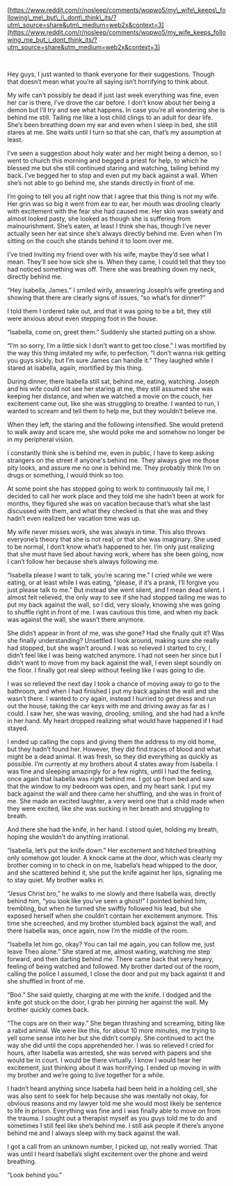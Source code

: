 [https://www.reddit.com/r/nosleep/comments/wopwo5/my\_wife\_keeps\_following\_me\_but\_i\_dont\_think\_its/?utm\_source=share&utm\_medium=web2x&context=3](https://www.reddit.com/r/nosleep/comments/wopwo5/my_wife_keeps_following_me_but_i_dont_think_its/?utm_source=share&utm_medium=web2x&context=3)

&#x200B;

Hey guys, I just wanted to thank everyone for their suggestions. Though that doesn’t mean what you’re all saying isn’t horrifying to think about.

My wife can’t possibly be dead if just last week everything was fine, even her car is there, I’ve drove the car before. I don’t know about her being a demon but I’ll try and see what happens. In case you’re all wondering she is behind me still. Tailing me like a lost child clings to an adult for dear life. She’s been breathing down my ear and even when I sleep in bed, she still stares at me. She waits until I turn so that she can, that’s my assumption at least.

I’ve seen a suggestion about holy water and her might being a demon, so I went to church this morning and begged a priest for help, to which he blessed me but she still continued staring and watching, tailing behind my back. I’ve begged her to stop and even put my back against a wall. When she’s not able to go behind me, she stands directly in front of me.

I’m going to tell you all right now that I agree that this thing is not my wife. Her grin was so big it went from ear to ear, her mouth was drooling clearly with excitement with the fear she had caused me. Her skin was sweaty and almost looked pasty, she looked as though she is suffering from malnourishment. She’s eaten, at least I think she has, though I’ve never actually seen her eat since she’s always directly behind me. Even when I’m sitting on the couch she stands behind it to loom over me.

I’ve tried inviting my friend over with his wife, maybe they’d see what I mean. They’ll see how sick she is. When they came, I could tell that they too had noticed something was off. There she was breathing down my neck, directly behind me.

“Hey Isabella, James.” I smiled wirily, answering Joseph’s wife greeting and showing that there are clearly signs of issues, “so what’s for dinner?”

I told them I ordered take out, and that it was going to be a bit, they still were anxious about even stepping foot in the house.

“Isabella, come on, greet them.” Suddenly she started putting on a show.

“I’m so sorry, I’m a little sick I don’t want to get too close.” I was mortified by the way this thing imitated my wife, to perfection, “I don’t wanna risk getting you guys sickly, but I’m sure James can handle it.” They laughed while I stared at Isabella, again, mortified by this thing.

During dinner, there Isabella still sat, behind me, eating, watching. Joseph and his wife could not see her staring at me, they still assumed she was keeping her distance, and when we watched a movie on the couch, her excitement came out, like she was struggling to breathe. I wanted to run, I wanted to scream and tell them to help me, but they wouldn’t believe me.

When they left, the staring and the following intensified. She would pretend to walk away and scare me, she would poke me and somehow no longer be in my peripheral vision.

I constantly think she is behind me, even in public, I have to keep asking strangers on the street if anyone's behind me. They always give me those pity looks, and assure me no one is behind me. They probably think I’m on drugs or something, I would think so too.

At some point she has stopped going to work to continuously tail me, I decided to call her work place and they told me she hadn’t been at work for months, they figured she was on vacation because that’s what she last discussed with them, and what they checked is that she was and they hadn’t even realized her vacation time was up.

My wife never misses work, she was always in time. This also throws everyone’s theory that she is not real, or that she was imaginary. She used to be normal, I don’t know what’s happened to her. I’m only just realizing that she must have lied about having work, where has she been going, now I can’t follow her because she’s always following me.

“Isabella please I want to talk, you’re scaring me.” I cried while we were eating, or at least while I was eating, “please, if it’s a prank, I’ll forgive you just please talk to me.” But instead she went silent, and I mean dead silent. I almost felt relieved, the only way to see if she had stopped tailing me was to put my back against the wall, so I did, very slowly, knowing she was going to shuffle right in front of me. I was cautious this time, and when my back was against the wall, she wasn’t there anymore.

She didn’t appear in front of me, was she gone? Had she finally quit it? Was she finally understanding? Unsettled I look around, making sure she really had stopped, but she wasn’t around. I was so relieved I started to cry, I didn’t feel like I was being watched anymore. I had not seen her since but I didn’t want to move from my back against the wall, I even slept soundly on the floor. I finally got real sleep without feeling like I was going to die.

I was so relieved the next day I took a chance of moving away to go to the bathroom, and when I had finished I put my back against the wall and she wasn’t there. I wanted to cry again, instead I hurried to get dress and run out the house, taking the car keys with me and driving away as far as I could. I saw her, she was waving, drooling, smiling, and she had had a knife in her hand. My heart dropped realizing what would have happened if I had stayed.

I ended up calling the cops and giving them the address to my old home, but they hadn’t found her. However, they did find traces of blood and what might be a dead animal. It was fresh, so they did everything as quickly as possible. I’m currently at my brothers about 4 states away from Isabella. I was fine and sleeping amazingly for a few nights, until I had the feeling, once again that Isabella was right behind me. I got up from bed and saw that the window to my bedroom was open, and my heart sank. I put my back against the wall and there came her shuffling, and she was in front of me. She made an excited laughter, a very weird one that a child made when they were excited, like she was sucking in her breath and struggling to breath.

And there she had the knife, in her hand. I stood quiet, holding my breath, hoping she wouldn’t do anything irrational.

“Isabella, let’s put the knife down.” Her excitement and hitched breathing only somehow got louder. A knock came at the door, which was clearly my brother coming in to check in on me, Isabella’s head whipped to the door, and she scattered behind it, she put the knife against her lips, signaling me to stay quiet. My brother walks in.

“Jesus Christ bro,” he walks to me slowly and there Isabella was, directly behind him, “you look like you’ve seen a ghost!” I pointed behind him, trembling, but when he turned she swiftly followed his lead, but she exposed herself when she couldn’t contain her excitement anymore. This time she screeched, and my brother stumbled back against the wall, and there Isabella was, once again, now I’m the middle of the room.

“Isabella let him go, okay? You can tail me again, you can follow me, just leave Theo alone.” She stared at me, almost waiting, watching me step forward, and then darting behind me. There came back that very heavy, feeling of being watched and followed. My brother darted out of the room, calling the police I assumed, I close the door and put my back against it and she shuffled in front of me.

“Boo.” She said quietly, charging at me with the knife. I dodged and the knife got stuck on the door, I grab her pinning her against the wall. My brother quickly comes back.

“The cops are on their way.” She began thrashing and screaming, biting like a rabid animal. We were like this, for about 10 more minutes, me trying to yell some sense into her but she didn’t comply. She continued to act the way she did until the cops apprehended her. I was so relieved I cried for hours, after Isabella was arrested, she was served with papers and she would be in court. I would be there virtually. I know I would hear her excitement, just thinking about it was horrifying. I ended up moving in with my brother and we’re going to live together for a while.

I hadn’t heard anything since Isabella had been held in a holding cell, she was also sent to seek for help because she was mentally not okay, for obvious reasons and my lawyer told me she would most likely be sentence to life in prison. Everything was fine and I was finally able to move on from the trauma. I sought out a therapist myself as you guys told me to do and sometimes I still feel like she’s behind me. I still ask people if there’s anyone behind me and I always sleep with my back against the wall.

I got a call from an unknown number, I picked up, not really worried. That was until I heard Isabella’s slight excitement over the phone and weird breathing.

“Look behind you.”